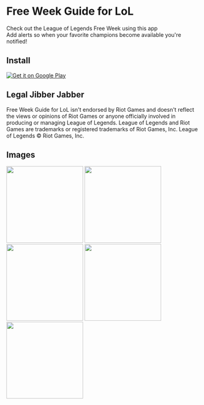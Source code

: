 # Free Week Guide for LoL

Check out the League of Legends Free Week using this app<br>
Add alerts so when your favorite champions become available you're notified!

## Install

<a href='https://play.google.com/store/apps/details?id=com.matheusfroes.lolfreeweek&pcampaignid=MKT-Other-global-all-co-prtnr-py-PartBadge-Mar2515-1'><img alt='Get it on Google Play' src='https://play.google.com/intl/en_us/badges/images/generic/en_badge_web_generic.png'/></a>

## Legal Jibber Jabber

Free Week Guide for LoL isn't endorsed by Riot Games and doesn't reflect the views or opinions of Riot Games or anyone officially involved in producing or managing League of Legends. League of Legends and Riot Games are trademarks or registered trademarks of Riot Games, Inc. League of Legends © Riot Games, Inc.

## Images

<img width="200px" src="http://i.imgur.com/oAMUFKW.png">
<img width="200px" src="http://i.imgur.com/D2sIPH4.png">
<img width="200px" src="http://i.imgur.com/8yBwcDw.png">
<img width="200px" src="http://i.imgur.com/jSjyQWe.png">
<img width="200px" src="http://i.imgur.com/QBKR0vJ.png">
